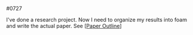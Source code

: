 #0727

I've done a research project. Now I need to organize my results into foam and write the actual paper. See [[Paper Outline]]

[//begin]: # "Autogenerated link references for markdown compatibility"
[Paper Outline]: paper-outline "Paper Outline"
[//end]: # "Autogenerated link references"